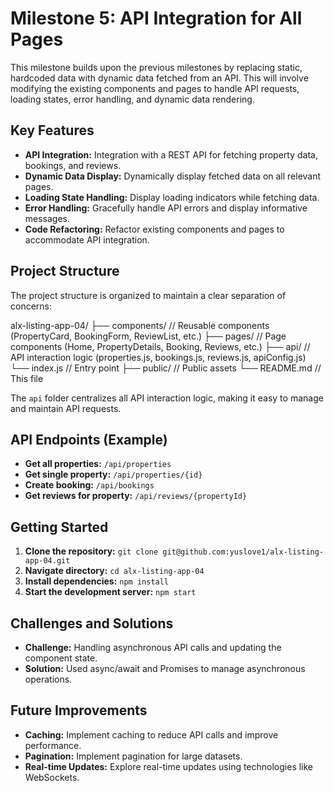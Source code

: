 # Milestone 5: API Integration for All Pages

This milestone builds upon the previous milestones by replacing static, hardcoded data with dynamic data fetched from an API.  This will involve modifying the existing components and pages to handle API requests, loading states, error handling, and dynamic data rendering.

## Key Features

* **API Integration:**  Integration with a REST API for fetching property data, bookings, and reviews.
* **Dynamic Data Display:**  Dynamically display fetched data on all relevant pages.
* **Loading State Handling:**  Display loading indicators while fetching data.
* **Error Handling:**  Gracefully handle API errors and display informative messages.
* **Code Refactoring:**  Refactor existing components and pages to accommodate API integration.


## Project Structure

The project structure is organized to maintain a clear separation of concerns:

alx-listing-app-04/
├── components/ // Reusable components (PropertyCard, BookingForm, ReviewList, etc.)
├── pages/ // Page components (Home, PropertyDetails, Booking, Reviews, etc.)
├── api/ // API interaction logic (properties.js, bookings.js, reviews.js, apiConfig.js)
└── index.js // Entry point
├── public/ // Public assets
└── README.md // This file


The `api` folder centralizes all API interaction logic, making it easy to manage and maintain API requests.

## API Endpoints (Example)

* **Get all properties:** `/api/properties`
* **Get single property:** `/api/properties/{id}`
* **Create booking:** `/api/bookings`
* **Get reviews for property:** `/api/reviews/{propertyId}`


## Getting Started

1. **Clone the repository:** `git clone git@github.com:yuslove1/alx-listing-app-04.git`
2. **Navigate directory:** `cd alx-listing-app-04`
2. **Install dependencies:** `npm install`
3. **Start the development server:** `npm start`


## Challenges and Solutions

* **Challenge:** Handling asynchronous API calls and updating the component state.
* **Solution:** Used async/await and Promises to manage asynchronous operations.


## Future Improvements

* **Caching:** Implement caching to reduce API calls and improve performance.
* **Pagination:** Implement pagination for large datasets.
* **Real-time Updates:** Explore real-time updates using technologies like WebSockets.